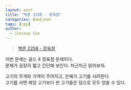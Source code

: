 ```yaml
---
layout: post
title: "백준 2258 - 정육점"
categories: Baekjoon
tags: [cpp]
author:
  - Jinseop Sim
---
```

> [백준 2258 - 정육점](https://www.acmicpc.net/problem/2258)

이번 문제는 골드 4 정육점 문제이다.  
문제가 굉장히 짧고 간단해 보인다. 차근차근 읽어보자.  

고기의 무게와 가격이 주어지고, 은혜가 고기를 사려한다.  
고기를 사면 해당 고기보다 싼 고기들은 덤으로 모두 얻을 수 있다.  
